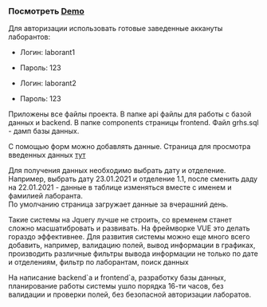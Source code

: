 <h3>Посмотреть <a href="https://denisdemchenko.ru/project/grhs/">Demo</a></h3>
<p>Для авторизации использовать готовые заведенные аккануты лаборантов:</p>
<ul>
  <li>
    <p>Логин: laborant1</p>
  </li>
  <li>Пароль: 123</li>
</ul>
<ul>
  <li>
    <p>Логин: laborant2</p>
  </li>
  <li>Пароль: 123</li>
</ul>
<p>Приложены все файлы проекта. В папке api файлы для работы с базой данных и backend. В папке components страницы frontend. Файл grhs.sql - дамп базы данных.</p
<p>С помощью форм можно добавлять данные. Страница для просмотра введенных данных <a href="https://denisdemchenko.ru/project/grhs/components/data.html">тут</a></p>
<p>Для получения данных необходимо выбрать дату и отделение. Например, выбрать дату 23.01.2021 и отделение 1.1, после сменить даду на 22.01.2021 - данные в таблице изменяться вместе с именем и фамилией лаборанта.<br>По умолчанию страница загружает данные за вчерашний день. </p>
<p>Такие системы на Jquery лучше не строить, со временем станет сложно масшатибровать и развивать. На фреймворке VUE это делать гораздо эффективнее. Для развития системы можно еще много всего добавить, например, валидацию полей, вывод информации в графиках, производить различные фильтры вывода информации не только по дате и отделениям, фильтр по лаборантам, поиск данных</p>
<p>На написание backend`a и frontend`a, разработку базы данных, планирование работы системы ушло порядка 16-ти часов, без валидации и проверки полей, без безопасной авторизации лаборатов.</p>
